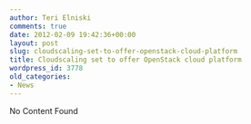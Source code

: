 ```yaml
---
author: Teri Elniski
comments: true
date: 2012-02-09 19:42:36+00:00
layout: post
slug: cloudscaling-set-to-offer-openstack-cloud-platform
title: Cloudscaling set to offer OpenStack cloud platform
wordpress_id: 3778
old_categories:
- News
---
```


No Content Found
